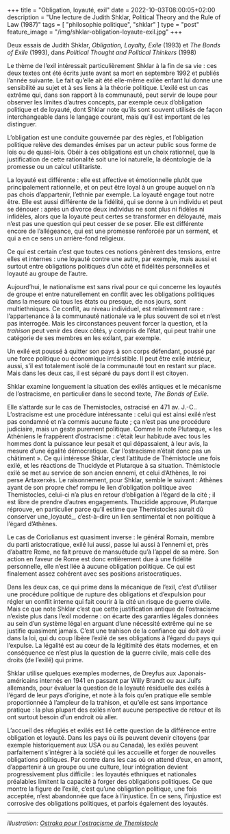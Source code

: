 +++
title = "Obligation, loyauté, exil"
date = 2022-10-03T08:00:05+02:00
description = "Une lecture de Judith Shklar, Political Theory and the Rule of Law (1987)"
tags = [ "philosophie politique", "shklar" ]
type = "post"
feature_image = "/img/shklar-obligation-loyaute-exil.jpg"
+++

Deux essais de Judith Shklar, _Obligation, Loyalty, Exile_ (1993) et _The Bonds of Exile_ (1993), dans _Political Thought and Political Thinkers_ (1998)<!--more-->

Le thème de l’exil intéressait particulièrement Shklar à la fin de sa vie : ces deux textes ont été écrits juste avant sa mort en septembre 1992 et publiés l’année suivante. Le fait qu’elle ait été elle-même exilée enfant lui donne une sensibilité au sujet et à ses liens à la théorie politique. L’exilé est un cas extrême qui, dans son rapport à la communauté, peut servir de loupe pour observer les limites d’autres concepts, par exemple ceux d’obligation politique et de loyauté, dont Shklar note qu’ils sont souvent utilisés de façon interchangeable dans le langage courant, mais qu’il est important de les distinguer.

L’obligation est une conduite gouvernée par des règles, et l’obligation politique relève des demandes émises par un acteur public sous forme de lois ou de quasi-lois. Obéir à ces obligations est un choix rationnel, que la justification de cette rationalité soit une loi naturelle, la déontologie de la promesse ou un calcul utilitariste.

La loyauté est différente : elle est affective et émotionnelle plutôt que principalement rationnelle, et on peut être loyal à un groupe auquel on n’a pas chois d’appartenir, l’ethnie par exemple. La loyauté engage tout notre être. Elle est aussi différente de la fidélité, qui se donne à un individu et peut se dénouer : après un divorce deux individus ne sont plus ni fidèles ni infidèles, alors que la loyauté peut certes se transformer en déloyauté, mais n’est pas une question qui peut cesser de se poser. Elle est différente encore de l’allégeance, qui est une promesse renforcée par un serment, et qui a en ce sens un arrière-fond religieux. 

Ce qui est certain c’est que toutes ces notions génèrent des tensions, entre elles et internes : une loyauté contre une autre, par exemple, mais aussi et surtout entre obligations politiques d’un côté et fidélités personnelles et loyauté au groupe de l’autre.

Aujourd’hui, le nationalisme est sans rival pour ce qui concerne les loyautés de groupe et entre naturellement en conflit avec les obligations politiques dans la mesure où tous les états ou presque, de nos jours, sont multiethniques. Ce conflit, au niveau individuel, est relativement rare : l’appartenance à la communauté nationale va le plus souvent de soi et n’est pas interrogée. Mais les circonstances peuvent forcer la question, et la _trahison_ peut venir des deux côtés, y compris de l’état, qui peut trahir une catégorie de ses membres en les exilant, par exemple.

Un exilé est poussé à quitter son pays à son corps défendant, poussé par une force politique ou économique irrésistible. Il peut être exilé intérieur, aussi, s’il est totalement isolé de la communauté tout en restant sur place. Mais dans les deux cas, il est séparé du pays dont il est citoyen.

Shklar examine longuement la situation des exilés antiques et le mécanisme de l’ostracisme, en particulier dans le second texte, _The Bonds of Exile_.  

Elle s’attarde sur le cas de Themistocles, ostracisé en 471 av. J.-C.. L’ostracisme est une procédure intéressante : celui qui est ainsi exilé n’est pas condamné et n’a commis aucune faute ; ça n’est pas une procédure judiciaire, mais un geste purement politique. Comme le note Plutarque, « les Athéniens le frappèrent d’ostracisme : c’était leur habitude avec tous les hommes dont la puissance leur pesait et qui dépassaient, à leur avis, la mesure d’une égalité démocratique. Car l’ostracisme n’était donc pas un châtiment ». Ce qui intéresse Shklar, c’est l’attitude de Thémistocle une fois exilé, et les réactions de Thucidyde et Plutarque à sa situation. Thémistocle exilé se met au service de son ancien ennemi, et celui d’Athènes, le roi perse Artaxerxès. Le raisonnement, pour Shklar, semble le suivant : Athènes ayant de son propre chef rompu le lien d’obligation politique avec Themistocles, celui-ci n’a plus en retour d’obligation à l’égard de la cité ; il est libre de prendre d’autres engagements. Thucidide approuve, Plutarque réprouve, en particulier parce qu’il estime que Themistocles aurait dû conserver une_loyauté_, c’est-à-dire un lien sentimental et non politique à l’égard d’Athènes. 

Le cas de Coriolianus est quasiment inverse : le général Romain, membre du parti aristocratique, exilé lui aussi, passe lui aussi à l’ennemi et, près d’abattre Rome, ne fait preuve de mansuétude qu’à l’appel de sa mère. Son action en faveur de Rome est donc entièrement due à une fidélité personnelle, elle n’est liée à aucune obligation politique. Ce qui est finalement assez cohérent avec ses positions aristocratiques.

Dans les deux cas, ce qui prime dans la mécanique de l’exil, c’est d’utiliser une procédure politique de rupture des obligations et d’expulsion pour régler un conflit interne qui fait courir à la cité un risque de guerre civile. Mais ce que note Shklar c’est que cette justification antique de l’ostracisme n’existe plus dans l’exil moderne : on écarte des garanties légales données au sein d’un système légal en arguant d’une nécessité extrême qui ne se justifie quasiment jamais. C’est une trahison de la confiance qui doit avoir dans la loi, qui du coup libère l’exilé de ses obligations à l’égard du pays qui l’expulse. La légalité est au cœur de la légitimité des états modernes, et en conséquence ce n’est plus la question de la guerre civile, mais celle des droits (de l’exilé) qui prime.

Shklar utilise quelques exemples modernes, de Dreyfus aux Japonais-américains internés en 1941 en passant par Willy Brandt ou aux Juifs allemands, pour évaluer la question de la loyauté résiduelle des exilés à l’égard de leur pays d’origine, et note à la fois qu’en pratique elle semble proportionnée à l’ampleur de la trahison, et qu’elle est sans importance pratique : la plus plupart des exilés n’ont aucune perspective de retour et ils ont surtout besoin d’un endroit où aller.

L’accueil des réfugiés et exilés est lié cette question de la différence entre obligation et loyauté. Dans les pays où ils peuvent devenir citoyens (par exemple historiquement aux USA ou au Canada), les exilés peuvent parfaitement s’intégrer à la société qui les accueille et forger de nouvelles obligations politiques. Par contre dans les cas où on attend d’eux, en amont, d’appartenir à un groupe ou une culture, leur intégration devient progressivement plus difficile : les loyautés ethniques et nationales préalables limitent la capacité à forger des obligations politiques. Ce que montre la figure de l’exilé, c’est qu’une obligation politique, une fois acceptée, n’est abandonnée que face à l’injustice. En ce sens, l’injustice est corrosive des obligations politiques, et parfois également des loyautés.

_____________________

_illustration: [Ostraka pour l'ostracisme de Themistocle](https://commons.wikimedia.org/wiki/File:AGMA_The_Ostracism_of_Themistocles.jpg)_